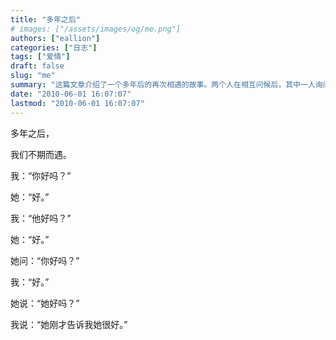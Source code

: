 ```yaml
---
title: "多年之后"
# images: ["/assets/images/og/me.png"]
authors: ["eallion"]
categories: ["日志"]
tags: ["爱情"]
draft: false
slug: "me"
summary: "这篇文章介绍了一个多年后的再次相遇的故事。两个人在相互问候后，其中一人询问另一人的状况，然后又问及另一个人的情况。文章中并未提到任何具体情节，只有简短的对话。"
date: "2010-06-01 16:07:07"
lastmod: "2010-06-01 16:07:07"
---
```


多年之后，

我们不期而遇。

我：“你好吗？”

她：“好。”

我：“他好吗？”

她：“好。”

她问：“你好吗？”

我：“好。”

她说：“她好吗？”

我说：“她刚才告诉我她很好。”

